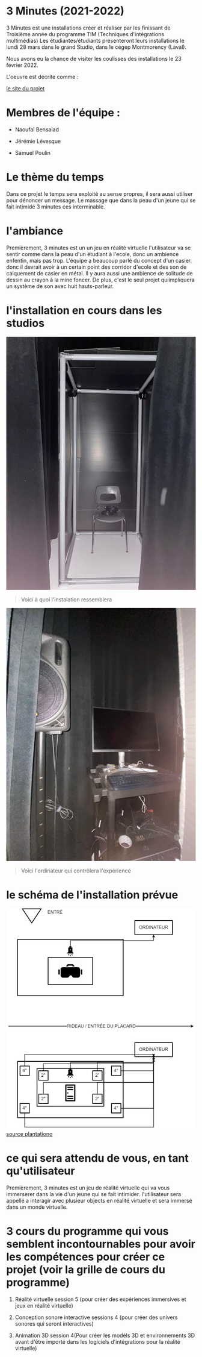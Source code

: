 # 3 Minutes (2021-2022) 

3 Minutes est une installations créer et réaliser par les finissant de Troisième année du programme TIM (Techniques d'intégrations multimédias)
Les étudiantes/étudiants presenteront leurs installations le lundi 28 mars dans le grand Studio, dans le cégep Montmorency (Laval).

Nous avons eu la chance de visiter les coulisses des installations le 23 février 2022.

L'oeuvre est décrite comme :

[le site du projet](https://github.com/noo-name/3-minutes/tree/9762b4647b8e10ac247ab1edb8e9492ccfd990ec)

# Membres de l'équipe : 

* Naoufal Bensaiad

* Jérémie Lévesque 

* Samuel Poulin 


# Le thème du temps
Dans ce projet le temps sera exploité au sense propres, il sera aussi utiliser pour dénoncer un message. Le massage que dans la peau d'un jeune qui se fait intimidé 3 minutes ces interminable.


# l'ambiance
 
Premièrement, 3 minutes est un un jeu en réalité virtuelle l'utilisateur va se sentir comme dans la peau d'un étudiant à l'ecole, donc un ambience enfentin, mais pas trop. L'équipe a beaucoup parlé du concept d'un casier. donc il devrait avoir à un certain point des corridor d'ecole et des son de calquement de casier en métal. Il y aura aussi une ambience de solitude de dessin au crayon à la mine foncer. De plus, c'est le seul projet quiimpliquera un système de son avec huit hauts-parleur.

# l'installation en cours dans les studios

![Photo global de l'instalation](media/3_minutes_instalation_global.jpg)

> Voici à quoi l'instalation ressemblera

![Photo de l'ordinateur qui controlera l'expérience](media/3_minutes_ordinateur.jpg)

> Voici l'ordinateur qui contrôlera l'expérience

# le schéma de l'installation prévue 
![croquis plantation](media/3_minutes_plantation.png)
[source plantationo](https://github.com/noo-name/3-minutes/tree/9762b4647b8e10ac247ab1edb8e9492ccfd990ec/docs/preproduction)

# ce qui sera attendu de vous, en tant qu'utilisateur

Premièrement, 3 minutes est un jeu de réalité virtuelle qui va vous immerserer dans la vie d'un jeune qui se fait intimider. l'utilisateur sera appellé a interagir avec plusieur objects en réalité virtuelle et sera immersé dans un monde virtuelle. 


# 3 cours du programme qui vous semblent incontournables pour avoir les compétences pour créer ce projet (voir la grille de cours du programme)
1) Réalité virtuelle session 5 (pour créer des expériences immersives et jeux en réalité virtuelle)

2) Conception sonore interactive sessions 4 (pour créer des univers sonores qui seront interactives)

3) Animation 3D session 4(Pour créer les modèls 3D et environnements 3D avant d'être importé dans les logiciels d'intégrations pour la réalité virtuelle)



